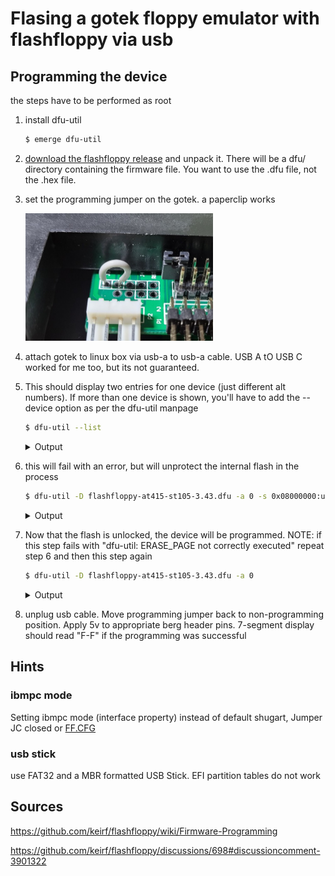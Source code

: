 # Flasing a gotek floppy emulator with flashfloppy via usb


## Programming the device
the steps have to be performed as root

1. install dfu-util

   ```bash
   $ emerge dfu-util
   ```

2. [download the flashfloppy release](https://github.com/keirf/flashfloppy/releases) and unpack it. There will be a dfu/ directory containing the firmware file. You want to use the .dfu file, not the .hex file.

3. set the programming jumper on the gotek. a paperclip works
   
   <img src="programming_jumper.jpg" alt="programming jumper" width="300"/>

4. attach gotek to linux box via usb-a to usb-a cable. USB A tO USB C worked for me too, but its not guaranteed.

5. This should display two entries for one device (just different alt numbers). If more than one device is shown, you'll have to add the --device option as per the dfu-util manpage
   ```bash
   $ dfu-util --list
   ```
   <details>
   
   <summary>Output</summary>

   ```
   dfu-util 0.11
   
   Copyright 2005-2009 Weston Schmidt, Harald Welte and OpenMoko Inc.
   Copyright 2010-2021 Tormod Volden and Stefan Schmidt
   This program is Free Software and has ABSOLUTELY NO WARRANTY
   Please report bugs to http://sourceforge.net/p/dfu-util/tickets/
   
   Found DFU: [2e3c:df11] ver=0200, devnum=11, cfg=1, intf=0, path="1-10", alt=1, name="@Option Byte   /0x1FFFF800/02*016 e", serial="AT32"
   Found DFU: [2e3c:df11] ver=0200, devnum=11, cfg=1, intf=0, path="1-10", alt=0, name="@Internal Flash  /0x08000000/ 128*1Kg", serial="AT32"

   ```
   </details>

6. this will fail with an error, but will unprotect the internal flash in the process
   ```bash
   $ dfu-util -D flashfloppy-at415-st105-3.43.dfu -a 0 -s 0x08000000:unprotect:forcedfu-util 0.11
   ```
   <details>
      
   <summary>Output</summary>

   ```
   Copyright 2005-2009 Weston Schmidt, Harald Welte and OpenMoko Inc.
   Copyright 2010-2021 Tormod Volden and Stefan Schmidt
   This program is Free Software and has ABSOLUTELY NO WARRANTY
   Please report bugs to http://sourceforge.net/p/dfu-util/tickets/
   
   Match vendor ID from file: 0483
   Match product ID from file: df11
   Multiple alternate interfaces for DfuSe file
   Opening DFU capable USB device...
   Device ID 2e3c:df11
   Device DFU version 011a
   Claiming USB DFU Interface...
   Setting Alternate Interface #0 ...
   Determining device status...
   DFU state(2) = dfuIDLE, status(0) = No error condition is present
   DFU mode device DFU version 011a
   Device returned transfer size 2048
   DfuSe interface name: "Internal Flash  "
   DFU state(5) = dfuDNLOAD-IDLE, status(0) = No error condition is present
   dfu-util: Wrong state after command "READ_UNPROTECT" download

   ``` 
   </details>


7. Now that the flash is unlocked, the device will be programmed. NOTE: if this step fails with "dfu-util: ERASE_PAGE not correctly executed" repeat step 6 and then this step again
   ```bash
   $ dfu-util -D flashfloppy-at415-st105-3.43.dfu -a 0 
   ```
   <details>
   
   <summary>Output</summary>

   ```
   dfu-util 0.11
   
   Copyright 2005-2009 Weston Schmidt, Harald Welte and OpenMoko Inc.
   Copyright 2010-2021 Tormod Volden and Stefan Schmidt
   This program is Free Software and has ABSOLUTELY NO WARRANTY
   Please report bugs to http://sourceforge.net/p/dfu-util/tickets/
   
   Match vendor ID from file: 0483
   Match product ID from file: df11
   Multiple alternate interfaces for DfuSe file
   Opening DFU capable USB device...
   Device ID 2e3c:df11
   Device DFU version 011a
   Claiming USB DFU Interface...
   Setting Alternate Interface #0 ...
   Determining device status...
   DFU state(2) = dfuIDLE, status(0) = No error condition is present
   DFU mode device DFU version 011a
   Device returned transfer size 2048
   DfuSe interface name: "Internal Flash  "
   File contains 1 DFU images
   Parsing DFU image 1
   Target name: ST...
   Image for alternate setting 0, (2 elements, total size = 116552)
   Setting Alternate Interface #0 ...
   Parsing element 1, address = 0x08000000, size = 30260
   Erase           [=========================] 100%        30260 bytes
   Erase    done.
   Download        [=========================] 100%        30260 bytes
   Download done.
   Parsing element 2, address = 0x08008000, size = 86276
   Erase           [=========================] 100%        86276 bytes
   Erase    done.
   Download        [=========================] 100%        86276 bytes
   Download done.
   Done parsing DfuSe file
   ```
   </details>

8. unplug usb cable. Move programming jumper back to non-programming position. Apply 5v to appropriate berg header pins. 7-segment display should read "F-F" if the programming was successful

## Hints

### ibmpc mode
Setting ibmpc mode (interface property) instead of default shugart, Jumper JC closed or [FF.CFG](https://github.com/keirf/flashfloppy/blob/master/examples/FF.CFG#L21)

### usb stick
use FAT32 and a MBR formatted USB Stick. EFI partition tables do not work

## Sources

https://github.com/keirf/flashfloppy/wiki/Firmware-Programming

https://github.com/keirf/flashfloppy/discussions/698#discussioncomment-3901322
